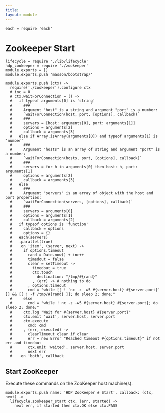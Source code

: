 ```yaml
---
title: 
layout: module
---
```


    each = require 'each'

# Zookeeper Start

    lifecycle = require './lib/lifecycle'
    hdp_zookeeper = require './zookeeper'
    module.exports = []
    module.exports.push 'masson/bootstrap/'

    module.exports.push (ctx) ->
      require('./zookeeper').configure ctx
      # inc = 0
      # ctx.waitForConnection = () ->
      #   if typeof arguments[0] is 'string'
      #     ###
      #     Argument "host" is a string and argument "port" is a number:   
      #     `waitForConnection(host, port, [options], callback)`
      #     ###
      #     servers = [host: arguments[0], port: arguments[1]]
      #     options = arguments[2]
      #     callback = arguments[3]
      #   else if Array.isArray(arguments[0]) and typeof arguments[1] is 'number'
      #     ###
      #     Argument "hosts" is an array of string and argument "port" is a number:   
      #     `waitForConnection(hosts, port, [options], callback)`
      #     ###
      #     servers = for h in arguments[0] then host: h, port: arguments[1]
      #     options = arguments[2]
      #     callback = arguments[3]
      #   else
      #     ###
      #     Argument "servers" is an array of object with the host and port properties:   
      #     `waitForConnection(servers, [options], callback)`
      #     ###
      #     servers = arguments[0]
      #     options = arguments[1]
      #     callback = arguments[2]
      #   if typeof options is 'function'
      #     callback = options
      #     options = {}
      #   each(servers)
      #   .parallel(true)
      #   .on 'item', (server, next) ->
      #     if options.timeout
      #       rand = Date.now() + inc++
      #       timedout = false
      #       clear = setTimeout ->
      #         timedout = true
      #         ctx.touch
      #           destination: "/tmp/#{rand}"
      #         , (err) -> # nothing to do
      #       , options.timeout
      #       cmd = "while [[ ! `nc -z -w5 #{server.host} #{server.port}` ]] && [[ ! -f /tmp/#{rand} ]]; do sleep 2; done;"
      #     else
      #       cmd = "while ! nc -z -w5 #{server.host} #{server.port}; do sleep 2; done;"
      #     ctx.log "Wait for #{server.host} #{server.port}"
      #     ctx.emit 'wait', server.host, server.port
      #     ctx.execute
      #       cmd: cmd
      #     , (err, executed) ->
      #       clearTimeout clear if clear
      #       err = new Error "Reached timeout #{options.timeout}" if not err and timedout
      #       ctx.emit 'waited', server.host, server.port
      #       next err
      #   .on 'both', callback

## Start ZooKeeper

Execute these commands on the ZooKeeper host machine(s).

    module.exports.push name: 'HDP ZooKeeper # Start', callback: (ctx, next) ->
      lifecycle.zookeeper_start ctx, (err, started) ->
        next err, if started then ctx.OK else ctx.PASS

